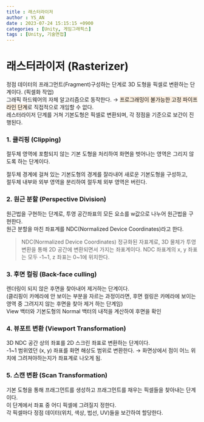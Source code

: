 ```yaml
---
title : 래스터라이저
author : YS_AN
date : 2023-07-24 15:15:15 +0900
categories : [Unity, 게임그래픽스]
tags : [Unity, 기술면접]
---
```


# 래스터라이저 (Rasterizer)

정점 데이터의 프래그먼트(Fragment)구성하는 단계로 3D 도형을 픽셀로 변환하는 단계이다. (픽셀화 작업) <br/>
그래픽 하드웨어의 자체 알고리즘으로 동작한다. → <span style='background-color: #FBECDD'>프로그래밍이 불가능한 고정 파이프라인 단계</span>로 직접적으로 개임할 수 없다. <br/>
레스터라이저 단계를 거쳐 기본도형은 픽셀로 변환되며, 각 정점을 기준으로 보간이 진행된다. <br/>

### 1. 클리핑 (Clipping)
절두체 영역에 포함되지 않는 기본 도형을 처리하여 화면을 벗어나는 영역은 그리지 않도록 하는 단계이다. 

절두체 경계에 걸쳐 있는 기본도형의 경계를 잘라내어 새로운 기본도형을 구성하고, <br/>
절두체 내부와 외부 영역을 분리하여 절두체 외부 영역은 버린다. 

### 2. 원근 분할 (Perspective Division)
원근법을 구현하는 단계로, 투영 공간좌표의 모든 요소를 w값으로 나누어 원근법을 구현한다. <br/>
원근 분할을 마친 좌표계를 NDC(Normalized Device Coordinates)라고 한다.
> NDC(Normalized Device Coordinates)
> 정규화된 자표계로, 3D 물체가 투영 변환을 통해 2D 공간에 변환되면서 가지는 좌표계이다. 
> NDC 좌표계의 x, y 좌표는 모두 -1~1, z 좌표는 0~1에 위치한다. 

### 3. 후면 컬링 (Back-face culling)
렌더링이 되지 않은 후면을 찾아내어 제거하는 단계이다. <br/>
(클리핑이 카메라에 안 보이는 부분을 자르는 과정이라면, 후면 컬링은 카메라에 보이는 영역 중 그려지지 않는 후면을 찾아 제거 하는 단계임) <br/>
View 백터와 기본도형의 Normal 백터의 내적을 계산하여 후면을 확인

### 4. 뷰포트 변환 (Viewport Transformation)
3D NDC 공간 상의 좌표를 2D 스크린 좌표로 변환하는 단계이다. <br/>
-1~1 범위였던 (x, y) 좌표를 화면 해상도 범위로 변환한다. → 화면상에서 점이 어느 위치에 그려져야하는지가 좌표계로 나오게 됨.

### 5. 스캔 변환 (Scan Transformation)
기본 도형을 통해 프래그먼트를 생성하고 프래그먼트를 채우는 픽셀들을 찾아내는 단계이다. <br/>
이 단계에서 좌표 중 어디 픽셀에 그려질지 정한다. <br/>
각 픽셀마다 정점 데이터(위치, 색상, 법선, UV)들을 보간하여 할당한다. 



